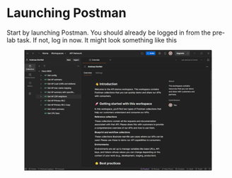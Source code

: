 # Launching Postman

Start by launching Postman. You should already be logged in from the pre-lab task. If not, log in now. It might look something like this

<div data-full-width="true"><figure><img src="../../.gitbook/assets/image (1) (1) (1) (1).png" alt=""><figcaption></figcaption></figure></div>
